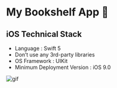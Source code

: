 # My Bookshelf App 📖

## iOS Technical Stack
* Language : Swift 5
* Don’t use any 3rd-party libraries
* OS Framework : UIKit
* Minimum Deployment Version : iOS 9.0


![gif](mybook.gif)
